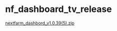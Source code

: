 # nf_dashboard_tv_release


[nextfarm_dashbord_v1.0.39(5).zip](https://github.com/user-attachments/files/16736703/nextfarm_dashbord_v1.0.39.5.zip)
